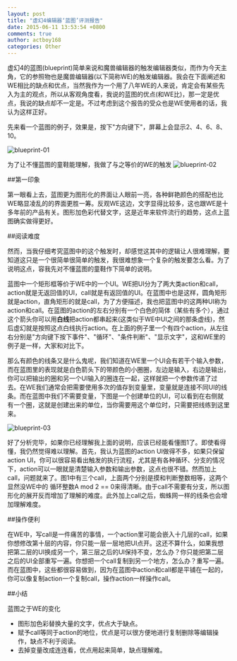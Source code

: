 ```yaml
---
layout: post
title: "虚幻4编辑器‘蓝图’评测报告"
date: 2015-06-11 13:53:54 +0800
comments: true
author: actboy168
categories: Other
---
```


虚幻4的蓝图(blueprint)简单来说和魔兽编辑器的触发编辑器类似，而作为今天主角，它的参照物也是魔兽编辑器(以下简称WE)的触发编辑器。我会在下面阐述和WE相比的缺点和优点，当然我作为一个用了八年WE的人来说，肯定会有某些先入为主的观点，所以从客观角度看，我说的蓝图的优点(和WE比)，那一定是优点，我说的缺点却不一定是。不过考虑到这个报告的受众也是WE使用者的话，我认为这样正好。

<!-- more -->

先来看一个蓝图的例子，效果是，按下"方向键下"，屏幕上会显示2、4、6、8、10。

![blueprint-01](/images/blog/2015/blueprint-01.jpg)

为了让不懂蓝图的童鞋能理解，我做了与之等价的WE的触发
![blueprint-02](/images/blog/2015/blueprint-02.png)

##第一印象

第一眼看上去，蓝图更为图形化的界面让人眼前一亮，各种鲜艳颜色的搭配也比WE略显凌乱的的界面更胜一筹。反观WE这边，文字显得比较多，这也跟WE是十多年前的产品有关。图形加色彩代替文字，这是近年来软件流行的趋势，这点上蓝图确实做得更好。

##阅读难度

然而，当我仔细考究蓝图中的这个触发时，却感觉这其中的逻辑让人很难理解，要知道这只是一个很简单很简单的触发，我很难想象一个复杂的触发要怎么看。为了说明这点，容我先对不懂蓝图的童鞋作下简单的说明。

蓝图中一个矩形框等价于WE中的一个UI。WE把UI分为了两大类action和call，action就是无返回值的UI，call就是有返回值的UI。在蓝图中也是这样，圆角矩形就是action，直角矩形的就是call，为了方便描述，我也把蓝图中的这两种UI称为action和call。在蓝图的action的左右分别有一个白色的简体（某些有多个），通过这个箭头你可以用**白线**把action都串起来(这类似于WE中UI之间的那条虚线)，然后虚幻就是按照这点白线执行action。在上面的例子里一个有四个action，从左往右分别是"方向键下按下事件"、"循环"、"条件判断"、"显示文字"，这和WE里的例子是一样，大家和对比下。

那么有颜色的线条又是什么鬼呢，我们知道在WE里一个UI会有若干个输入参数，而在蓝图里的表现就是白色箭头下的带颜色的小圈圈，左边是输入，右边是输出，你可以把输出的圈和另一个UI输入的圈连在一起，这样就把一个参数传递了过去。在WE我们通常会把需要使用多次的值存到变量里，变量就是连接不同UI的线条。而在蓝图中我们不需要变量，下图是一个创建单位的UI，可以看到在右侧就有一个圈，这就是创建出来的单位，当你需要用这个单位时，只需要把线练到这里来。

![blueprint-03](/images/blog/2015/blueprint-03.png)

好了分析完毕，如果你已经理解我上面的说明，应该已经能看懂图1了。即使看得懂，我仍然觉得难以理解。首先，我认为蓝图的action UI做得不多，如果只保留action UI，你可以很容易看出触发的执行流程，尤其是有各种循环、分支的情况下，action可以一眼就是清楚输入参数和输出参数，这点也很不错。然而加上call，问题就来了。图1中有三个call，上面两个分别是摸和判断整数相等，这两个显然没WE中的 循环整数A mod 2 == 0来得清晰。由于call不需要有分支，所以图形化的展开反而增加了理解的难度。此外加上call之后，蜘蛛网一样的线条也会增加理解难度。

##操作便利

在WE中，写call是一件痛苦的事情，一个action里可能会嵌入十几层的call，如果你想修改第十层的内容，你只能一层一层地把UI点开。这还不算什么，如果我想把第二层的UI换成另一个，第三层之后的UI保持不变，怎么办？你只能把第二层之后的UI全部重写一遍。你想把一个call复制到另一个地方，怎么办？重写一遍。而在蓝图中，这些都很容易做到，因为在蓝图中action和call都是平铺在一起的，你可以像复制action一个复制call，操作action一样操作call。

##小结

蓝图之于WE的变化

* 图形加色彩替换大量的文字，优点大于缺点。
* 赋予call等同于action的地位，优点是可以很方便地进行复制删除等编辑操作，缺点不利于阅读。
* 去掉变量改成连连看，优点用起来简单，缺点理解难。
